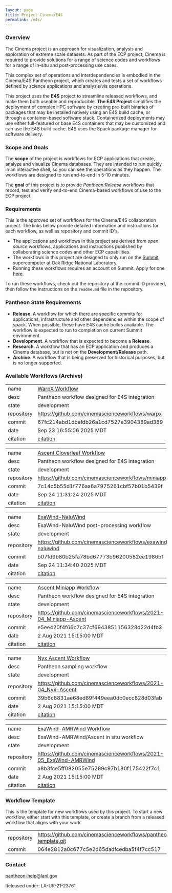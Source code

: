 ```yaml
---
layout: page
title: Project Cinema/E4S 
permalink: /e4s/
---
```


### Overview

The Cinema project is an approach for visualization, analysis and exploration of extreme scale datasets. As part of the ECP project, Cinema is required to provide solutions for a range of science codes and workflows for a range of in-situ and post-processing use cases.

This complex set of operations and interdependencies is embodied in the Cinema/E4S Pantheon project, which creates and tests a set of workflows defined by science applications and analysis/vis operations.

This project uses the **E4S** project to streamline released workflows, and make them both useable and reproducible. 
**The E4S Project** simplifies the deployment of complex HPC software by creating pre-built binaries of packages that may be installed natively using an E4S build cache, or through a container-based software stack. Containerized deployments may use either full-featured or base E4S containers that may be customized and can use the E4S build cache. E4S uses the Spack package manager for software delivery. 

### Scope and Goals

The **scope** of the project is workflows for ECP applications that create, analyze and visualize Cinema databases. They are intended to run quickly in an interactive shell, so you can see the operations as they happen. The workflows are designed to run end-to-end in 5-10 minutes.

The **goal** of this project is to provide *Pantheon:Release* workflows that record, test and verify end-to-end Cinema-based workflows of use to the ECP project. 

### Requirements

This is the approved set of workflows for the Cinema/E4S collaboration project. The links below provide detailed information and instructions for each workflow, as well as repository and commit ID's.

- The applications and workflows in this project are derived from *open source* workflows, applications and instructions published by collaborating science codes and other ECP capabilities.
- The workflows in this project are designed to only run on the [Summit](https://www.olcf.ornl.gov/olcf-resources/compute-systems/summit) supercomputer at Oak Ridge National Laboratory.
- Running these workflows requires an account on Summit. Apply for one [here](https://www.olcf.ornl.gov/for-users/documents-forms/olcf-account-application/).

To run these workflows, check out the repository at the commit ID provided, then follow the instructions on the `readme.md` file in the repository.

### Pantheon State Requirements

- **Release**. A workflow for which there are specific commits for applications, infrastructure and other dependencies within the scope of spack. When possible, these have E4S cache builds available. The workflow is expected to run to completion on current Summit environment.
- **Development**. A workflow that is expected to become a **Release**.
- **Research**. A workflow that has an ECP application and produces a Cinema database, but is not on the **Development/Release** path.
- **Archive**. A workflow that is being preserved for historical purposes, but is no longer supported. 

### Available Workflows (Archive)


|||
|-|-|
|name|[WarpX Workflow](https://github.com/cinemascienceworkflows/warpx/tree/67fc214abd1dbafdb26a1cd7527e3904389ad389)|
|desc|Pantheon workflow designed for E4S integration|
|state|development|
|repository|https://github.com/cinemascienceworkflows/warpx|
|commit|67fc214abd1dbafdb26a1cd7527e3904389ad389|
|date|Sep 23 16:55:06 2025 MDT|
|citation|[citation](https://github.com/pantheonscience/workflows/blob/master/entry/E4S/WarpX_PostProcessing_Workflow/pantheon_workflow.bib)|

|||
|-|-|
|name|[Ascent Cloverleaf Workflow](https://github.com/cinemascienceworkflows/miniapp/tree/7c14c5b55d1f776aa6a7975261cbf57b01b5439f)|
|desc|Pantheon workflow designed for E4S integration|
|state|development|
|repository|https://github.com/cinemascienceworkflows/miniapp|
|commit|7c14c5b55d1f776aa6a7975261cbf57b01b5439f|
|date|Sep 24 11:31:24 2025 MDT|
|citation|[citation](https://github.com/pantheonscience/workflows/blob/master/entry/E4S/Ascent_Cloverleaf_Workflow/pantheon_workflow.bib)|

|||
|-|-|
|name|[ExaWind-NaluWind](https://github.com/cinemascienceworkflows/exawind-naluwind/tree/b07fd9b80b25fa78bd67773b96200582ee1986bf)|
|desc|ExaWind-NaluWind post-processing workflow|
|state|development|
|repository|https://github.com/cinemascienceworkflows/exawind-naluwind|
|commit|b07fd9b80b25fa78bd67773b96200582ee1986bf|
|date|Sep 24 11:34:40 2025 MDT|
|citation|[citation](https://github.com/pantheonscience/workflows/blob/master/entry/E4S/ExaWind-NaluWind_Workflow/pantheon_workflow.bib)|

|||
|-|-|
|name|[Ascent Miniapp Workflow](https://github.com/cinemascienceworkflows/2021-04_Miniapp-Ascent/tree/fa6b09dbf3649fc34751a9cee8ca6f40b769fb5b)|
|desc|Pantheon workflow designed for E4S integration|
|state|development|
|repository|https://github.com/cinemascienceworkflows/2021-04_Miniapp-Ascent|
|commit|e5ee420f4f66c7c37cf6943851156328d22d4fb3|
|date|2 Aug 2021 15:15:00 MDT|
|citation|[citation](https://github.com/pantheonscience/workflows/blob/master/entry/E4S/Miniapp_Ascent_Workflow/pantheon_workflow.bib)|

|||
|-|-|
|name|[Nyx Ascent Workflow](https://github.com/cinemascienceworkflows/2021-04_Nyx-Ascent/tree/39b6c8831ae68ed89f449eea0dc0ecc828d03fab)|
|desc|Pantheon sampling workflow|
|state|development|
|repository|https://github.com/cinemascienceworkflows/2021-04_Nyx-Ascent|
|commit|39b6c8831ae68ed89f449eea0dc0ecc828d03fab|
|date|2 Aug 2021 15:15:00 MDT|
|citation|[citation](https://github.com/pantheonscience/workflows/blob/master/entry/E4S/Nyx_Ascent_Workflow/pantheon_workflow.bib)|

|||
|-|-|
|name|[ExaWind-AMRWind Workflow](https://github.com/cinemascienceworkflows/2021-05_ExaWind-AMRWind/tree/a8b3fce5ff082055e75289c97b180f175422f7c1)|
|desc|ExaWind-AMRWind/Ascent in situ workflow|
|state|development|
|repository|https://github.com/cinemascienceworkflows/2021-05_ExaWind-AMRWind|
|commit|a8b3fce5ff082055e75289c97b180f175422f7c1|
|date|2 Aug 2021 15:15:00 MDT|
|citation|[citation](https://github.com/pantheonscience/workflows/blob/master/entry/E4S/ExaWind-AMRWind_Workflow/pantheon_workflow.bib)|

### Workflow Template

This is the template for new workflows used by this project. To start a new workflow, either start with this template, or create a branch from a released workflow that aligns with your work. 

|||
|-|-|
|repository| https://github.com/cinemascienceworkflows/pantheon-template.git |
|commit    | 064e2812a0c677c5e2d65dadfcedba5f4f7cc517 |

### Contact

pantheon-help@lanl.gov

Released under: LA-UR-21-23761

